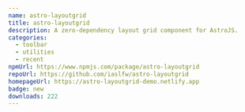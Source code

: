 ```yaml
---
name: astro-layoutgrid
title: astro-layoutgrid
description: A zero-dependency layout grid component for AstroJS.
categories:
  - toolbar
  - utilities
  - recent
npmUrl: https://www.npmjs.com/package/astro-layoutgrid
repoUrl: https://github.com/iaslfw/astro-layoutgrid
homepageUrl: https://astro-layoutgrid-demo.netlify.app
badge: new
downloads: 222
---
```

